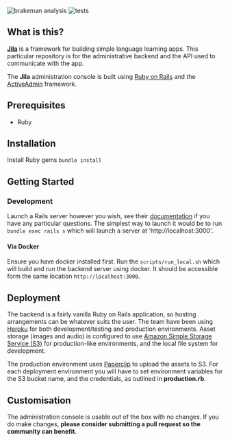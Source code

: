 ![brakeman analysis](https://github.com/JilaFramework/jila-backend/actions/workflows/brakeman-analysis.yml/badge.svg)
![tests](https://github.com/JilaFramework/jila-backend/actions/workflows/tests.yml/badge.svg)

## What is this?

[**Jila**](http://jilaframework.github.io) is a framework for building simple language learning apps. This particular repository is for the administrative backend and the API used to communicate with the app.

The **Jila** administration console is built using [Ruby on Rails](http://rubyonrails.org/) and the [ActiveAdmin](http://activeadmin.info/) framework.

## Prerequisites

- Ruby

## Installation

Install Ruby gems
`bundle install`

## Getting Started

### Development
Launch a Rails server however you wish, see their [documentation](http://guides.rubyonrails.org/getting_started.html) if you have any particular questions. The simplest way to launch it would be to run `bundle exec rails s` which will launch a server at 'http://localhost:3000'.

#### Via Docker
Ensure you have docker installed first. Run the `scripts/run_local.sh` which will build and run the backend server using docker. It should be accessible form the same location `http://localhost:3000`.

## Deployment
The backend is a fairly vanilla Ruby on Rails application, so hosting arrangements can be whatever suits the user. The team have been using [Heroku](http://www.heroku.com) for both development/testing and production environments. Asset storage (images and audio) is configured to use [Amazon Simple Storage Service (S3)](http://aws.amazon.com/s3/) for production-like environments, and the local file system for development.

The production environment uses [Paperclip](https://github.com/thoughtbot/paperclip) to upload the assets to S3. For each deployment environment you will have to set environment variables for the S3 bucket name, and the credentials, as outlined in **production.rb**.

## Customisation
The administration console is usable out of the box with no changes. If you do make changes, **please consider submitting a pull request so the community can benefit**.
